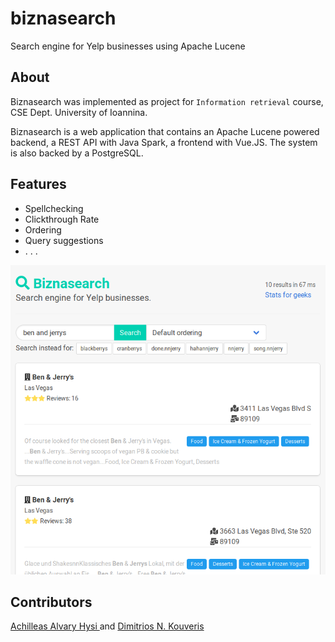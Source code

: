 # biznasearch

Search engine for Yelp businesses using Apache Lucene 

## About
Biznasearch was implemented as project for `Information retrieval` course,
CSE Dept. University of Ioannina.

Biznasearch is a web application that contains an Apache Lucene powered backend,
a REST API with Java Spark, a frontend with Vue.JS. The system is also backed by
a PostgreSQL.


## Features

- Spellchecking
- Clickthrough Rate
- Ordering
- Query suggestions
- . . .

<img src="media/ui.png" />


## Contributors
<a href="https://github.com/AchilleasAlvaroHysi">
    Achilleas Alvary Hysi 
</a> and <a href="https://github.com/dimkouv">
    Dimitrios N. Kouveris
</a>
